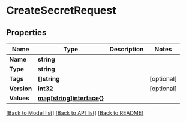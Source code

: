 # CreateSecretRequest

## Properties

Name | Type | Description | Notes
------------ | ------------- | ------------- | -------------
**Name** | **string** |  | 
**Type** | **string** |  | 
**Tags** | **[]string** |  | [optional] 
**Version** | **int32** |  | [optional] 
**Values** | [**map[string]interface{}**](map[string]interface{}.md) |  | 

[[Back to Model list]](../README.md#documentation-for-models) [[Back to API list]](../README.md#documentation-for-api-endpoints) [[Back to README]](../README.md)


